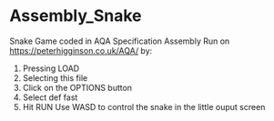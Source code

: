 # Assembly_Snake
Snake Game coded in AQA Specification Assembly
Run on https://peterhigginson.co.uk/AQA/ by: 
1. Pressing LOAD
2. Selecting this file
3. Click on the OPTIONS button
4. Select def fast
5. Hit RUN
Use WASD to control the snake in the little ouput screen
